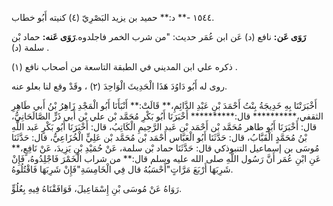 ١٥٤٤ -** د:** حميد بن يزيد البَصْرِيّ (٤) كنيته أَبُو خطاب.

**رَوَى عَن:** نافع (د) عَن ابن عُمَر حديث: "من شرب الخمر فاجلدوه.**رَوَى عَنه:** حماد بْن سلمة (د) .

ذكره علي ابن المديني في الطبقة التاسعة من أصحاب نافع (١) .

روى له أَبُو دَاوُدَ هَذَا الْحَدِيثَ الْوَاحِدَ (٢) ، وقَدْ وقع لنا بعلو عنه.

أَخْبَرَتْنَا بِهِ خَدِيجَةُ بِنْتُ أَحْمَدَ بْنِ عَبْدِ الدَّائِمِ،** قَالَتْ:** أَنْبَأَنَا أَبُو الْمَجْدِ زَاهِرُ بْنُ أَبي طَاهِرِ الثقفي،********** قال:********** أَخْبَرَنَا أَبُو بَكْرِ مُحَمَّد بْن علي بْن أَبي ذَرٍّ الصَّالَحَانِيُّ، قال: أَخْبَرَنَا أَبُو طاهر مُحَمَّد بْن أَحْمَد بْن عَبد الرَّحِيمِ الْكَاتِبُ، قال: أَخْبَرَنَا أَبُو بَكْرٍ عَبد اللَّهِ بْنُ مُحَمَّدٍ الْقَبَّابُ، قال: حَدَّثَنَا أَبُو الْعَبَّاس أَحْمَد بْن مُحَمَّد بْن عَلِيٍّ الْخُزَاعِيُّ، قال: حَدَّثَنَا مُوسَى بن إسماعيل التنبوذكي قال: حَدَّثَنَا حماد بْن سلمة، عَنْ حُمَيْدِ بْنِ يَزِيدَ، عَنْ نَافِعٍ،** عَنِ ابْنِ عُمَر أَنَّ رَسُول اللَّهِ صلى الله عليه وسلم قال:** من شراب الْخَمْرَ فَاجْلِدُوهُ، فَإِنْ شَرِبَهَا أَرْبَعَ مَرَّاتٍ"أَحْسَبُهُ قال فِي الْخَامِسَةِ"فَإِنْ شَرِبَهَا فَاقْتُلُوهُ.

رَوَاهُ عَنْ مُوسَى بْنِ إِسْمَاعِيلَ، فَوَافَقْنَاهُ فِيهِ بِعُلُوٍّ.